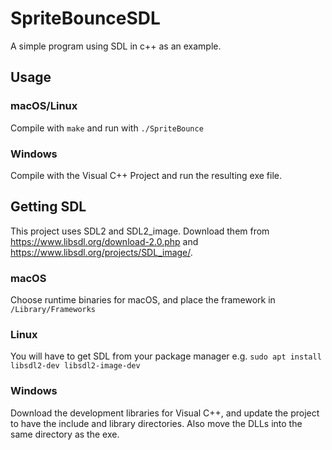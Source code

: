 # SpriteBounceSDL
A simple program using SDL in c++ as an example.

## Usage
### macOS/Linux
Compile with `make` and run with `./SpriteBounce`
### Windows
Compile with the Visual C++ Project and run the resulting exe file.

## Getting SDL
This project uses SDL2 and SDL2_image.
Download them from https://www.libsdl.org/download-2.0.php and https://www.libsdl.org/projects/SDL_image/.
### macOS
Choose runtime binaries for macOS, and place the framework in `/Library/Frameworks`
### Linux
You will have to get SDL from your package manager e.g. `sudo apt install libsdl2-dev libsdl2-image-dev`
### Windows
Download the development libraries for Visual C++, and update the project to have the include and library directories. Also move the DLLs into the same directory as the exe.
